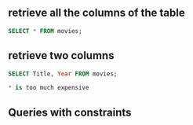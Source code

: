 ## retrieve all the columns of the table

```sql
SELECT * FROM movies;
```

## retrieve two columns

```sql
SELECT Title, Year FROM movies;
```

```sql
* is too much expensive
```

## Queries with constraints
